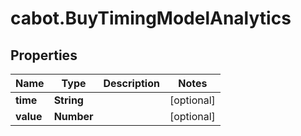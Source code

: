 # cabot.BuyTimingModelAnalytics

## Properties

Name | Type | Description | Notes
------------ | ------------- | ------------- | -------------
**time** | **String** |  | [optional] 
**value** | **Number** |  | [optional] 



